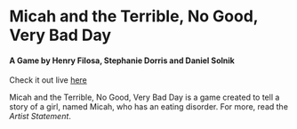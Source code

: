 # Micah and the Terrible, No Good, Very Bad Day
#### A Game by Henry Filosa, Stephanie Dorris and Daniel Solnik
Check it out live [here](https://hfilosa.github.io/critgames/)

Micah and the Terrible, No Good, Very Bad Day is a game created to tell a story of a girl, named Micah, who has an eating disorder.
For more, read the  _Artist Statement_.
